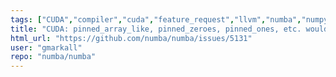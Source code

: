 ```yaml
---
tags: ["CUDA","compiler","cuda","feature_request","llvm","numba","numpy","parallel","python"]
title: "CUDA: pinned_array_like, pinned_zeroes, pinned_ones, etc. would be handy"
html_url: "https://github.com/numba/numba/issues/5131"
user: "gmarkall"
repo: "numba/numba"
---
```


